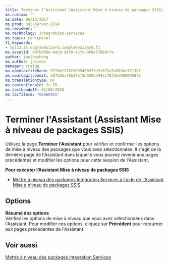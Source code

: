 ```yaml
---
title: Terminer l’Assistant (Assistant Mise à niveau de packages SSIS) | Microsoft Docs
ms.custom: ''
ms.date: 06/13/2017
ms.prod: sql-server-2014
ms.reviewer: ''
ms.technology: integration-services
ms.topic: conceptual
f1_keywords:
- sql12.is.upgradewizard.completewizard.f1
ms.assetid: e07bd68e-4dc8-41f0-acfe-059e77688cfa
author: janinezhang
ms.author: janinez
manager: craigg
ms.openlocfilehash: 57fbbf1702109546037fe91872a7a983bc5713bf
ms.sourcegitcommit: b87d36c46b39af8b929ad94ec707dee8800950f5
ms.translationtype: MT
ms.contentlocale: fr-FR
ms.lasthandoff: 02/08/2020
ms.locfileid: "66060925"
---
```

# <a name="complete-the-wizard-ssis-package-upgrade-wizard"></a>Terminer l'Assistant (Assistant Mise à niveau de packages SSIS)
  Utilisez la page **Terminer l'Assistant** pour vérifier et confirmer les options de mise à niveau des packages que vous avez sélectionnées. Il s'agit de la dernière page de l'Assistant dans laquelle vous pouvez revenir aux pages précédentes et modifier les options pour cette session de l'Assistant.  
  
 **Pour exécuter l’Assistant Mise à niveau de packages SSIS**  
  
-   [Mettre à niveau des packages Integration Services à l'aide de l'Assistant Mise à niveau de packages SSIS](install-windows/upgrade-integration-services-packages-using-the-ssis-package-upgrade-wizard.md)  
  
## <a name="options"></a>Options  
 **Résumé des options**  
 Vérifiez les options de mise à niveau que vous avez sélectionnées dans l'Assistant. Pour modifier ces options, cliquez sur **Précédent** pour retourner aux pages précédentes de l'Assistant.  
  
## <a name="see-also"></a>Voir aussi  
 [Mettre à niveau des packages Integration Services](install-windows/upgrade-integration-services-packages.md)  
  
  
